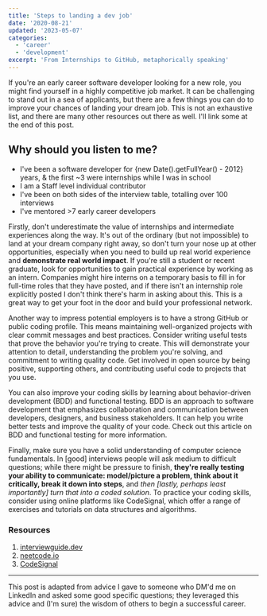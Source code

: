 ```yaml
---
title: 'Steps to landing a dev job'
date: '2020-08-21'
updated: '2023-05-07'
categories:
  - 'career'
  - 'development'
excerpt: 'From Internships to GitHub, metaphorically speaking'
---
```


<script>
    import Callout from "$lib/components/Callout.svelte";
</script>

If you're an early career software developer looking for a new role, you might find yourself in a highly competitive job market.
It can be challenging to stand out in a sea of applicants, but there are a few things you can do to improve your chances of landing your dream job.
This is not an exhaustive list, and there are many other resources out there as well.
I'll link some at the end of this post.

<Callout>

## Why should you listen to me?

- I've been a software developer for {new Date().getFullYear() - 2012} years, & the first ~3 were internships while I was in school
- I am a Staff level individual contributor
- I've been on both sides of the interview table, totalling over 100 interviews
- I've mentored >7 early career developers

</Callout>

Firstly, don't underestimate the value of internships and intermediate experiences along the way.
It's out of the ordinary (but not impossible) to land at your dream company right away, so don't turn your nose up at other opportunities, especially when you need to build up real world experience and **demonstrate real world impact**.
If you're still a student or recent graduate, look for opportunities to gain practical experience by working as an intern.
Companies might hire interns on a temporary basis to fill in for full-time roles that they have posted, and if there isn't an internship role explicitly posted I don't think there's harm in asking about this.
This is a great way to get your foot in the door and build your professional network.

Another way to impress potential employers is to have a strong GitHub or public coding profile.
This means maintaining well-organized projects with clear commit messages and best practices.
Consider writing useful tests that prove the behavior you're trying to create.
This will demonstrate your attention to detail, understanding the problem you're solving, and commitment to writing quality code.
Get involved in open source by being positive, supporting others, and contributing useful code to projects that you use.

You can also improve your coding skills by learning about behavior-driven development (BDD) and functional testing.
BDD is an approach to software development that emphasizes collaboration and communication between developers, designers, and business stakeholders.
It can help you write better tests and improve the quality of your code.
Check out this article on BDD and functional testing for more information.

Finally, make sure you have a solid understanding of computer science fundamentals.
In [good] interviews people will ask medium to difficult questions; while there might be pressure to finish, **they're really testing your ability to communicate: model/picture a problem, think about it critically, break it down into steps**, and _then [lastly, perhaps least importantly] turn that into a coded solution_.
To practice your coding skills, consider using online platforms like CodeSignal, which offer a range of exercises and tutorials on data structures and algorithms.

### Resources

1. [interviewguide.dev](https://interviewguide.dev/)
2. [neetcode.io](https://neetcode.io/)
3. [CodeSignal](https://codesignal.com/)

---

This post is adapted from advice I gave to someone who DM'd me on LinkedIn and asked some good specific questions;
they leveraged this advice and (I'm sure) the wisdom of others to begin a successful career.
